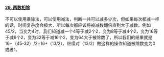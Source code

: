 #### [29. 两数相除](https://leetcode-cn.com/problems/divide-two-integers/)

不可以使用乘除法，可以使用减法，判断一共可以减多少次，但如果每次都减一样的话，时间复杂度会极大，所以每次都应该将被减数翻倍直到大于减数。例如45/2，当变为4时，我们知道减一个4等于减2个2，变为8等于减4个2，变为16等于减8个2，变为32等于减16个2，变为64大于被除数了，所以我们的结果就是16+（45-32）/2=16+（13/2），继续对（13/2）做这样的操作知道被除数变为0或者1。

